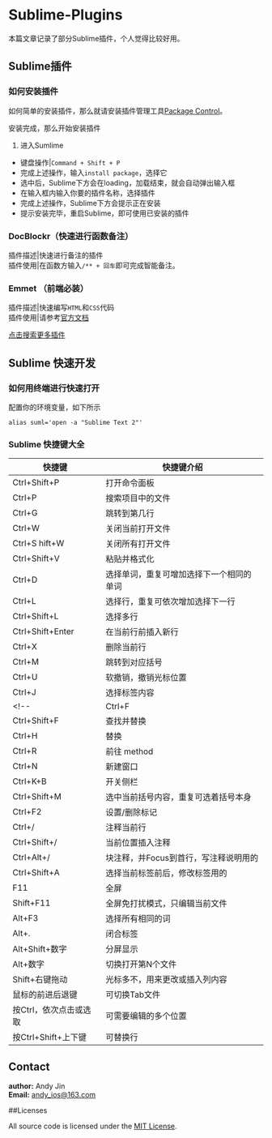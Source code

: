 # Sublime-Plugins

本篇文章记录了部分Sublime插件，个人觉得比较好用。

## Sublime插件

### 如何安装插件

如何简单的安装插件，那么就请安装插件管理工具[Package Control](https://sublime.wbond.net/installation)。

安装完成，那么开始安装插件

1. 进入Sumlime
*  键盘操作|`Command + Shift + P`
*  完成上述操作，输入`install package`，选择它
*  选中后，Sublime下方会在loading，加载结束，就会自动弹出输入框
*  在输入框内输入你要的插件名称，选择插件
*  完成上述操作，Sublime下方会提示正在安装
*  提示安装完毕，重启Sublime，即可使用已安装的插件

### DocBlockr（快速进行函数备注）

插件描述|快速进行备注的插件  
插件使用|在函数方输入`/** + 回车`即可完成智能备注。

### Emmet （前端必装）

插件描述|快速编写`HTML`和`CSS`代码  
插件使用|请参考[官方文档](http://docs.emmet.io/)

[点击搜索更多插件](http://www.baidu.com/s?wd=Sublime%20%E6%8F%92%E4%BB%B6)

## Sublime 快速开发

### 如何用终端进行快速打开

配置你的环境变量，如下所示

```
alias suml='open -a "Sublime Text 2"'
```

### Sublime 快捷键大全

| 快捷键              | 快捷键介绍                             |
|--------------------|--------------------------------------|
| Ctrl+Shift+P       | 打开命令面板                           |
| Ctrl+P             | 搜索项目中的文件                        |
| Ctrl+G             | 跳转到第几行                            |
| Ctrl+W             | 关闭当前打开文件                        |
| Ctrl+S hift+W      | 关闭所有打开文件                        |
| Ctrl+Shift+V       | 粘贴并格式化                            |
| Ctrl+D             | 选择单词，重复可增加选择下一个相同的单词     |
| Ctrl+L             | 选择行，重复可依次增加选择下一行            |
| Ctrl+Shift+L       | 选择多行                                |
| Ctrl+Shift+Enter   | 在当前行前插入新行                       |
| Ctrl+X             | 删除当前行                              |
| Ctrl+M             | 跳转到对应括号                           |
| Ctrl+U             | 软撤销，撤销光标位置                      |
| Ctrl+J             | 选择标签内容                            |
<!--| Ctrl+F             | 查找内容                               |
| Ctrl+Shift+F       | 查找并替换                              |
| Ctrl+H             | 替换                                   |
| Ctrl+R             | 前往 method                            |
| Ctrl+N             | 新建窗口                               |
| Ctrl+K+B           | 开关侧栏                               |
| Ctrl+Shift+M       | 选中当前括号内容，重复可选着括号本身        |
| Ctrl+F2            | 设置/删除标记                           |
| Ctrl+/             | 注释当前行                              |
| Ctrl+Shift+/       | 当前位置插入注释                         |
| Ctrl+Alt+/         | 块注释，并Focus到首行，写注释说明用的       |
| Ctrl+Shift+A       | 选择当前标签前后，修改标签用的             |
| F11                | 全屏                                   |
| Shift+F11          | 全屏免打扰模式，只编辑当前文件             |
| Alt+F3             | 选择所有相同的词                        |
| Alt+.              | 闭合标签                               |
| Alt+Shift+数字      | 分屏显示                               |
| Alt+数字            | 切换打开第N个文件                       |
| Shift+右键拖动       | 光标多不，用来更改或插入列内容            |
| 鼠标的前进后退键       | 可切换Tab文件                         |
| 按Ctrl，依次点击或选取 | 可需要编辑的多个位置                    |
| 按Ctrl+Shift+上下键   | 可替换行                             |-->

## Contact

**author:** Andy Jin  
**Email:** andy_ios@163.com

##Licenses

All source code is licensed under the [MIT License](https://github.com/andy0323/Sublime-Plugins/blob/master/LICENSE).